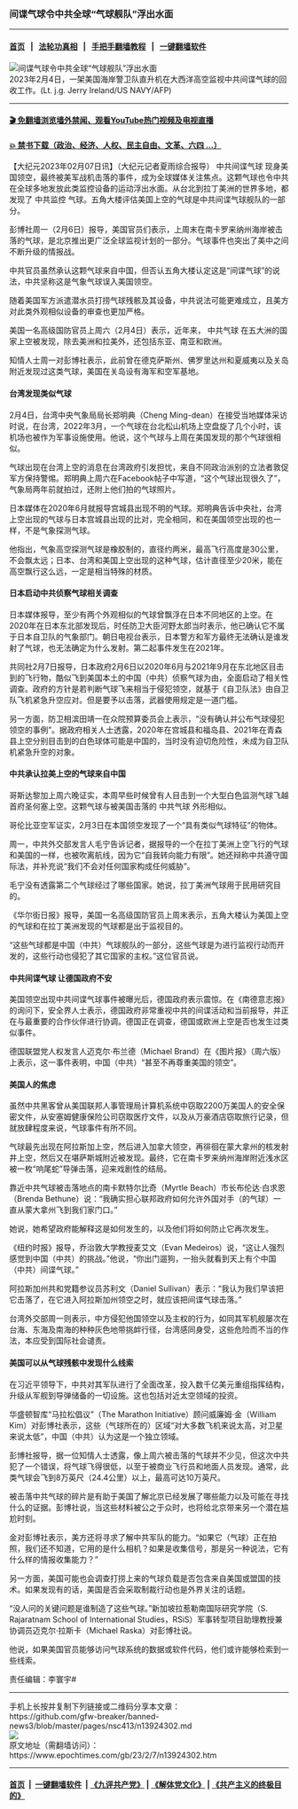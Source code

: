 ### 间谍气球令中共全球“气球舰队”浮出水面
------------------------

#### [首页](https://github.com/gfw-breaker/banned-news3/blob/master/README.md) &nbsp;&nbsp;|&nbsp;&nbsp; [法轮功真相](https://github.com/begood0513/basic/blob/master/README.md)  &nbsp;&nbsp;|&nbsp;&nbsp; [手把手翻墙教程](https://github.com/gfw-breaker/guides/wiki)  &nbsp;&nbsp;|&nbsp;&nbsp; [一键翻墙软件](https://github.com/gfw-breaker/nogfw/blob/master/README.md)  



<div><img alt="间谍气球令中共全球“气球舰队”浮出水面" class="attachment-djy_600_400 size-djy_600_400 wp-post-image" src="https://i.epochtimes.com/assets/uploads/2023/02/id13924821-000_338P23H-600x400.jpg"/>
<div class="caption">
 2023年2月4日，一架美国海岸警卫队直升机在大西洋高空监视中共间谍气球的回收工作。(Lt. j.g. Jerry Ireland/US NAVY/AFP)
</div></div><hr/>

#### [ 🎬  免翻墙浏览墙外禁闻、观看YouTube热门视频及电视直播](https://github.com/gfw-breaker/HelloWorld)

#### [ 💥  禁书下载（政治、经济、人权、民主自由、文革、六四 ...）](https://github.com/gfw-breaker/books/blob/master/README.md)

<div><p>
 【大纪元2023年02月07日讯】（大纪元记者夏雨综合报导）
 <ok href="https://www.epochtimes.com/gb/tag/%E4%B8%AD%E5%85%B1%E9%97%B4%E8%B0%8D%E6%B0%94%E7%90%83.html">
  中共间谍气球
 </ok>
 现身美国领空，最终被美军战机击落的事件，成为全球媒体关注焦点。这颗气球也令中共在全球多地发放此类监控设备的运动浮出水面。从台北到拉丁美洲的世界多地，都发现了
 <ok href="https://www.epochtimes.com/gb/tag/%E4%B8%AD%E5%85%B1%E7%9B%91%E6%8E%A7.html">
  中共监控
 </ok>
 气球。五角大楼评估美国上空的气球是中共间谍气球舰队的一部分。
</p>
<p>
 彭博社周一（2月6日）报导，美国官员们表示，上周末在南卡罗来纳州海岸被击落的气球，是北京推出更广泛全球监视计划的一部分。气球事件也突出了美中之间不断升级的情报战。
</p>
<p>
 中共官员虽然承认这颗气球来自中国，但否认五角大楼认定这是“间谍气球”的说法，中共坚称这是气象气球误入美国领空。
</p>
<p>
 随着美国军方派遣潜水员打捞气球残骸及其设备，中共说法可能更难成立，且美方对此类外观相似设备的审查也更加严格。
</p>
<p>
 美国一名高级国防官员上周六（2月4日）表示，近年来，
 <ok href="https://www.epochtimes.com/gb/tag/%E4%B8%AD%E5%85%B1%E6%B0%94%E7%90%83.html">
  中共气球
 </ok>
 在五大洲的国家上空被发现，除去美洲和拉美外，还包括东亚、南亚和欧洲。
</p>
<p>
 知情人士周一对彭博社表示，此前曾在德克萨斯州、佛罗里达州和夏威夷以及关岛附近发现过这类气球，美国在关岛设有海军和空军基地。
</p>
<h4>
 台湾发现类似气球
</h4>
<p>
 2月4日，台湾中央气象局局长郑明典（Cheng Ming-dean）在接受当地媒体采访时说，在台湾，2022年3月，一个气球在台北松山机场上空盘旋了几个小时，该机场也被作为军事设施使用。他说，这个气球与上周在美国发现的那个气球很相似。
</p>
<p>
 气球出现在台湾上空的消息在台湾政府引发担忧，来自不同政治派别的立法者敦促军方保持警惕。郑明典上周六在Facebook帖子中写道，“这个气球出现很久了”，气象局两年前就拍过，还附上他们拍的气球照片。
</p>
<p>
 日本媒体在2020年6月就报导宫城县出现不明的气球。郑明典告诉中央社，台湾上空出现的气球与日本宫城县出现的比对，完全相同，和在美国领空出现的也一样，不是气象探测气球。
</p>
<p>
 他指出，气象高空探测气球是橡胶制的，直径约两米，最高飞行高度是30公里，不会飘太远；日本、台湾和美国上空出现的这种气球，估计直径至少20米，能在高空飘行这么远，一定是相当特殊的材质。
</p>
<h4>
 日本启动中共侦察气球相关调查
</h4>
<p>
 日本媒体报导，至少有两个外观相似的气球曾飘浮在日本不同地区的上空。在2020年在日本东北部发现后，时任防卫大臣河野太郎当时表示，他已确认它不属于日本自卫队的气象部门。朝日电视台表示，日本警方和军方最终无法确认是谁发射了气球，也无法确定为什么发射。第二起事件发生在2021年。
</p>
<p>
 共同社2月7日报导，日本政府2月6日以2020年6月与2021年9月在东北地区目击到的飞行物，酷似飞到美国本土的中国（中共）侦察气球为由，全面启动了相关性调查。政府的方针是若判断气球飞来相当于侵犯领空，就基于《自卫队法》由自卫队飞机紧急升空应对。但是要予以击落，武器使用规定是一道门槛。
</p>
<p>
 另一方面，防卫相滨田靖一在众院预算委员会上表示，“没有确认并公布气球侵犯领空的事例”。据政府相关人士透露，2020年在宫城县和福岛县、2021年在青森县上空分别目击到的白色球体可能是中国的，当时没有迫切危险性，未成为自卫队机紧急升空的对象。
</p>
<h4>
 中共承认拉美上空的气球来自中国
</h4>
<p>
 哥斯达黎加上周六晚证实，本周早些时候曾有人目击到一个大型白色监测气球飞越首府圣何塞上空。这颗气球与被美国击落的
 <ok href="https://www.epochtimes.com/gb/tag/%E4%B8%AD%E5%85%B1%E6%B0%94%E7%90%83.html">
  中共气球
 </ok>
 外形相似。
</p>
<p>
 哥伦比亚空军证实，2月3日在本国领空发现了一个“具有类似气球特征”的物体。
</p>
<p>
 周一，中共外交部发言人毛宁告诉记者，据报导的一个在拉丁美洲上空飞行的气球和美国的一样，也被吹离航线，因为它“自我转向能力有限”。她还辩称中共遵守国际法，并补充说“我们不会对任何国家构成任何威胁”。
</p>
<p>
 毛宁没有透露第二个气球经过了哪些国家。她说，拉丁美洲气球用于民用研究目的。
</p>
<p>
 《华尔街日报》报导，美国一名高级国防官员上周末表示，五角大楼认为美国上空的气球和在拉丁美洲发现的气球都是出于监视目的。
</p>
<p>
 “这些气球都是中国（中共）气球舰队的一部分，这些气球是为进行监视行动而开发的，这些行动也侵犯了其它国家的主权。”这位官员说。
</p>
<h4>
 <ok href="https://www.epochtimes.com/gb/tag/%E4%B8%AD%E5%85%B1%E9%97%B4%E8%B0%8D%E6%B0%94%E7%90%83.html">
  中共间谍气球
 </ok>
 让德国政府不安
</h4>
<p>
 美国领空出现中共间谍气球事件被曝光后，德国政府表示震惊。在《南德意志报》的询问下，安全界人士表示，德国政府非常重视中共的间谍活动和当前报导，并正在与最重要的合作伙伴进行协调。德国正在调查，德国或欧洲上空是否也发生过类似事件。
</p>
<p>
 德国联盟党人权发言人迈克尔‧布兰德（Michael Brand）在《图片报》（周六版）上表示，这一事件表明，中国（中共）“甚至不再尊重美国的领空”。
</p>
<h4>
 美国人的焦虑
</h4>
<p>
 虽然中共黑客曾从美国联邦人事管理局计算机系统中窃取2200万美国人的安全保密文件，从安塞姆健康保险公司窃取医疗文件，以及从万豪酒店窃取旅行记录，但就放肆程度来说，气球事件有所不同。
</p>
<p>
 气球最先出现在阿拉斯加上空，然后进入加拿大领空，再徘徊在蒙大拿州的核发射井上空，然后又在堪萨斯城附近被发现。最终，它在南卡罗来纳州海岸附近浅水区被一枚“响尾蛇”导弹击落，迎来戏剧性的结局。
</p>
<p>
 靠近中共气球被击落地点的南卡默特尔比奇（Myrtle Beach）市长布伦达‧白求恩（Brenda Bethune）说：“我确实担心联邦政府如何允许外国对手（的气球）一直从蒙大拿州飞到我们家门口。”
</p>
<p>
 她说，她希望政府能解释这是如何发生的，以及他们将如何防止它再次发生。
</p>
<p>
 《纽约时报》报导，乔治敦大学教授麦艾文（Evan Medeiros）说，“这让人强烈感觉到中国（中共）的挑战。”他说，“你出门遛狗，一抬头就看到天上有个中国（中共）间谍气球。”
</p>
<p>
 阿拉斯加州共和党籍参议员苏利文（Daniel Sullivan）表示：“我认为我们早该把它击落了，在它进入阿拉斯加州领空之时，就应该把间谍气球击落。”
</p>
<p>
 台湾外交部周一则表示，中方侵犯他国领空以及主权的行为，如同其军机舰屡次在台海、东海及南海的种种灰色地带挑衅行径，台湾感同身受，这些危险而不当的作法，本应受到国际社会谴责。
</p>
<h4>
 美国可以从气球残骸中发现什么线索
</h4>
<p>
 在习近平领导下，中共对其军队进行了全面改革，投入数千亿美元重组指挥结构，升级从军舰到导弹储备的一切设施。这也包括对近太空领域的投资。
</p>
<p>
 华盛顿智库“马拉松倡议”（The Marathon Initiative）顾问威廉姆‧金（William Kim）对彭博社表示，这些（气球所在的）区域“对大多数飞机来说太高，对卫星来说太低”，中国（中共）认为这是一个独立领域。
</p>
<p>
 彭博社报导，据一位知情人士透露，像上周六被击落的气球并不少见，但这次中共犯了一个错误，将气球飞得很低，以至于被商业飞行员和地面人员发现。通常，此类气球会飞到8万英尺（24.4公里）以上，最高可达10万英尺。
</p>
<p>
 被击落中共气球的碎片是有助于美国了解北京已经发展了哪些能力以及可能在寻找什么的证据。彭博社说，当这些材料被公之于众时，也将给北京带来另一个潜在尴尬时刻。
</p>
<p>
 金对彭博社表示，美方还将寻求了解中共军队的能力。“如果它（气球）正在拍照，我们还不知道，它用的是什么相机？如果是收集信号，那是另一种说法，它有什么样的情报收集能力？”
</p>
<p>
 另一方面，美国可能也会调查打捞上来的气球负载是否包含来自美国或盟国的技术。如果发现有的话，美国是否会采取制裁行动也是外界关注的话题。
</p>
<p>
 “没人问的关键问题是谁制造了这些气球。”新加坡拉惹勒南国际研究学院（S. Rajaratnam School of International Studies，RSiS）军事转型项目助理教授兼协调员迈克尔‧拉斯卡（Michael Raska）对彭博社说。
</p>
<p>
 他说，如果美国官员能够访问气球系统的数据或软件代码，他们或许能够检索到一些线索。
</p>
<p>
 责任编辑：李寰宇#
</p>
</div>
<hr/>
手机上长按并复制下列链接或二维码分享本文章：<br/>
https://github.com/gfw-breaker/banned-news3/blob/master/pages/nsc413/n13924302.md <br/>
<a href='https://github.com/gfw-breaker/banned-news3/blob/master/pages/nsc413/n13924302.md'><img src='https://github.com/gfw-breaker/banned-news3/blob/master/pages/nsc413/n13924302.md.png'/></a> <br/>
原文地址（需翻墙访问）：https://www.epochtimes.com/gb/23/2/7/n13924302.htm


------------------------
#### [首页](https://github.com/gfw-breaker/banned-news3/blob/master/README.md) &nbsp;|&nbsp; [一键翻墙软件](https://github.com/gfw-breaker/nogfw/blob/master/README.md) &nbsp;| [《九评共产党》](https://github.com/gfw-breaker/9ping.md/blob/master/README.md#九评之一评共产党是什么) | [《解体党文化》](https://github.com/gfw-breaker/jtdwh.md/blob/master/README.md) | [《共产主义的终极目的》](https://github.com/gfw-breaker/gczydzjmd.md/blob/master/README.md)


<img src='http://gfw-breaker.win/banned-news3/pages/nsc413/n13924302.md' width='0px' height='0px'/>